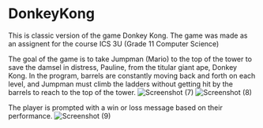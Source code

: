 # DonkeyKong

This is classic version of the game Donkey Kong. The game was made as an assignent for the course ICS 3U (Grade 11 Computer Science)

The goal of the game is to take Jumpman (Mario) to the top of the tower to save the damsel in distress, Pauline, from the titular giant ape, Donkey Kong.
In the program, barrels are constantly moving back and forth on each level, and Jumpman must climb the ladders without getting hit by the barrels to reach to the top of the tower.
![Screenshot (7)](https://user-images.githubusercontent.com/43831507/95703871-73b8ae00-0c1d-11eb-8c3d-4df40c990554.png)
![Screenshot (8)](https://user-images.githubusercontent.com/43831507/95703878-75827180-0c1d-11eb-966a-e234e3a7d81a.png)

The player is prompted with a win or loss message based on their performance.
![Screenshot (9)](https://user-images.githubusercontent.com/43831507/95703893-774c3500-0c1d-11eb-9e68-c99023f57c34.png)



